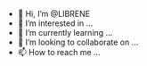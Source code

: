 - 👋 Hi, I’m @LIBRENE
- 👀 I’m interested in ...
- 🌱 I’m currently learning ...
- 💞️ I’m looking to collaborate on ...
- 📫 How to reach me ...

<!---
LIBRENE/LIBRENE is a ✨ special ✨ repository because its `README.md` (this file) appears on your GitHub profile.
You can click the Preview link to take a look at your changes.
--->
